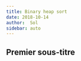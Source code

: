 ```yaml
---
title: Binary heap sort
date: 2018-10-14
author:  Sol
sidebar: auto
---
```


##  Premier sous-titre

<Charts></Charts>

